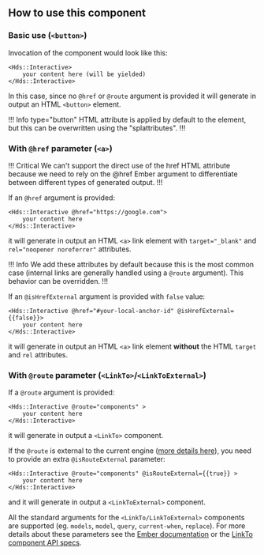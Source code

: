 ## How to use this component
### Basic use (`<button>`)

Invocation of the component would look like this:

```handlebars{data-execute=false}
<Hds::Interactive>
    your content here (will be yielded)
</Hds::Interactive>
```

In this case, since no `@href` or `@route` argument is provided it will generate in output an HTML `<button>` element.

!!! Info
type="button" HTML attribute is applied by default to the element, but this can be overwritten using the "splattributes".
!!!

### With `@href` parameter (`<a>`)

!!! Critical
We can't support the direct use of the href HTML attribute because we need to rely on the @href Ember argument to differentiate between different types of generated output.
!!!

If an `@href` argument is provided:

```handlebars{data-execute=false}
<Hds::Interactive @href="https://google.com">
    your content here
</Hds::Interactive>
```

it will generate in output an HTML `<a>` link element with `target="_blank"` and `rel="noopener noreferrer"` attributes.

!!! Info
We add these attributes by default because this is the most common case (internal links are generally handled using a `@route` argument). This behavior can be overridden.
!!!

If an `@isHrefExternal` argument is provided with `false` value:

```handlebars{data-execute=false}
<Hds::Interactive @href="#your-local-anchor-id" @isHrefExternal={{false}}>
    your content here
</Hds::Interactive>
```

it will generate in output an HTML `<a>` link element **without** the HTML `target` and `rel` attributes.

### With `@route` parameter (`<LinkTo>`/`<LinkToExternal>`)

If a `@route` argument is provided:

```handlebars{data-execute=false}
<Hds::Interactive @route="components" >
    your content here
</Hds::Interactive>
```

it will generate in output a `<LinkTo>` component.

If the `@route` is external to the current engine ([more details here](https://ember-engines.com/docs/link-to-external)), you need to provide an extra `@isRouteExternal` parameter:

```handlebars{data-execute=false}
<Hds::Interactive @route="components" @isRouteExternal={{true}} >
    your content here
</Hds::Interactive>
```

and it will generate in output a `<LinkToExternal>` component.

All the standard arguments for the `<LinkTo/LinkToExternal>` components are supported (eg. `models`, `model`, `query`, `current-when`, `replace`). For more details about these parameters see the [Ember documentation](https://guides.emberjs.com/release/routing/linking-between-routes/#toc_the-linkto--component) or the [LinkTo component API specs](https://api.emberjs.com/ember/release/classes/Ember.Templates.components/methods/input?anchor=LinkTo).
